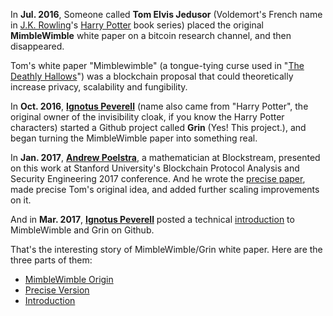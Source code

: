 In **Jul. 2016**, Someone called **Tom Elvis Jedusor** (Voldemort's French name in [J.K. Rowling](https://en.wikipedia.org/wiki/J._K._Rowling)'s [Harry Potter](https://en.wikipedia.org/wiki/Harry_Potter) book series) placed the original **MimbleWimble** white paper on a bitcoin research channel, and then disappeared.

Tom's white paper "Mimblewimble" (a tongue-tying curse used in "[The Deathly Hallows](https://en.wikipedia.org/wiki/Harry_Potter_and_the_Deathly_Hallows)") was a blockchain proposal that could theoretically increase privacy, scalability and fungibility. 

In **Oct. 2016**, **[Ignotus Peverell](https://github.com/ignopeverell)** (name also came from "Harry Potter", the original owner of the invisibility cloak, if you know the Harry Potter characters) started a Github project called **Grin** (Yes! This project.), and began turning the MimbleWimble paper into something real.

In **Jan. 2017**, **[Andrew Poelstra](https://www.linkedin.com/in/andrew-poelstra-958a75106)**, a mathematician at Blockstream, presented on this work at Stanford University's Blockchain Protocol Analysis and Security Engineering 2017 conference. And he wrote the [precise paper](https://download.wpsoftware.net/bitcoin/wizardry/mimblewimble.pdf), made precise Tom's original idea, and added further scaling improvements on it.

And in **Mar. 2017**, **[Ignotus Peverell](https://github.com/ignopeverell)** posted a technical [introduction](https://github.com/mimblewimble/grin/blob/master/doc/intro.md) to MimbleWimble and Grin on Github. 

That's the interesting story of MimbleWimble/Grin white paper. Here are the three parts of them:

- [MimbleWimble Origin](MimbleWimble-Origin.md)
- [Precise Version](https://download.wpsoftware.net/bitcoin/wizardry/mimblewimble.pdf)
- [Introduction](https://github.com/mimblewimble/grin/blob/master/doc/intro.md)


